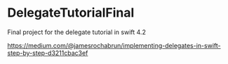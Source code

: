 # DelegateTutorialFinal
Final project for the delegate tutorial in swift 4.2

https://medium.com/@jamesrochabrun/implementing-delegates-in-swift-step-by-step-d3211cbac3ef


